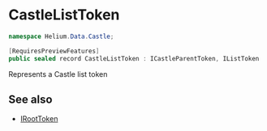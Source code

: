 # CastleListToken

~~~cs
namespace Helium.Data.Castle;

[RequiresPreviewFeatures]
public sealed record CastleListToken : ICastleParentToken, IListToken
~~~

Represents a Castle list token

## See also

- [IRootToken](../../abstraction/ref/ilisttoken.md)